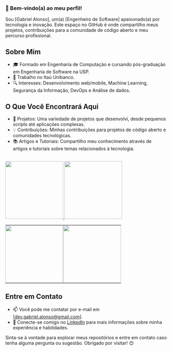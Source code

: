 ### 👋 Bem-vindo(a) ao meu perfil!

Sou [Gabriel Alonso], um(a) [Engenheiro de Software] apaixonado(a) por tecnologia e inovação. Este espaço no GitHub é onde compartilho meus projetos, contribuições para a comunidade de código aberto e meu percurso profissional.


## Sobre Mim
- 🎓 Formado em Engenharia de Computação e cursando pós-graduação em Engenharia de Software na USP.
- 💼 Trabalho no Itaú Unibanco.
- 🔍 Interesses: Desenvolvimento web/mobile, Machine Learning, Segurança da Informação, DevOps e Análise de dados.

## O Que Você Encontrará Aqui
- 🚀 Projetos: Uma variedade de projetos que desenvolvi, desde pequenos scripts até aplicações complexas.
- 💡 Contribuições: Minhas contribuições para projetos de código aberto e comunidades tecnológicas.
- 📚 Artigos e Tutoriais: Compartilho meu conhecimento através de artigos e tutoriais sobre temas relacionados à tecnologia.

<br/>

<div>
  <a href="https://github.com/gabriel-alonso">
    <img height="180em" src="https://github-readme-stats.vercel.app/api?username=gabriel-alonso&show_icons=true&theme=dracula&count_private=true"/>
    <img height="180em" src="https://github-readme-stats.vercel.app/api/top-langs/?username=gabriel-alonso&show_icons=true&theme=dracula&count_private=true"/>
  </a>
</div>

<table style="border-collapse: collapse; width: 100%;">
  <tr>
    <td style="padding: 0; border: none;"><img height="180em" src="https://github-readme-stats.vercel.app/api?username=gabriel-alonso&show_icons=true&theme=dracula&count_private=true"/></td>
    <td style="padding: 0; border: none;"><img height="180em" src="https://github-readme-stats.vercel.app/api/top-langs/?username=gabriel-alonso&show_icons=true&theme=dracula&count_private=true"/></td>
  </tr>
</table>


## Entre em Contato
- 📫 Você pode me contatar por e-mail em [dev.gabriel.alonso@gmail.com].
- 🔗 Conecte-se comigo no [LinkedIn](https://www.linkedin.com/in/alonso-gabriel/) para mais informações sobre minha experiência e habilidades.

Sinta-se à vontade para explorar meus repositórios e entre em contato caso tenha alguma pergunta ou sugestão. Obrigado por visitar! 😊
